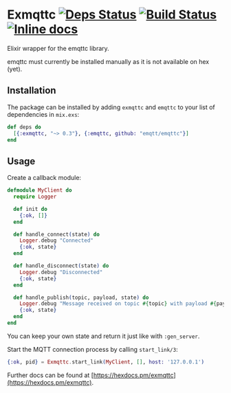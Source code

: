 # Exmqttc [![Deps Status](https://beta.hexfaktor.org/badge/all/github/timbuchwaldt/exmqttc.svg)](https://beta.hexfaktor.org/github/timbuchwaldt/exmqttc) [![Build Status](https://travis-ci.org/timbuchwaldt/exmqttc.svg?branch=master)](https://travis-ci.org/timbuchwaldt/exmqttc) [![Inline docs](http://inch-ci.org/github/timbuchwaldt/exmqttc.svg?branch=master)](http://inch-ci.org/github/timbuchwaldt/exmqttc)

Elixir wrapper for the emqttc library.

emqttc must currently be installed manually as it is not available on hex (yet).

## Installation

The package can be installed by adding `exmqttc` and `emqttc` to your list of dependencies in `mix.exs`:

```elixir
def deps do
  [{:exmqttc, "~> 0.3"}, {:emqttc, github: "emqtt/emqttc"}]
end
```


## Usage

Create a callback module:
```elixir
defmodule MyClient do
  require Logger

  def init do
    {:ok, []}
  end

  def handle_connect(state) do
    Logger.debug "Connected"
    {:ok, state}
  end

  def handle_disconnect(state) do
    Logger.debug "Disconnected"
    {:ok, state}
  end

  def handle_publish(topic, payload, state) do
    Logger.debug "Message received on topic #{topic} with payload #{payload}"
    {:ok, state}
  end
end
```

You can keep your own state and return it just like with `:gen_server`.

Start the MQTT connection process by calling `start_link/3`:
```elixir
{:ok, pid} = Exmqttc.start_link(MyClient, [], host: '127.0.0.1')
```


Further docs can be found at [https://hexdocs.pm/exmqttc](https://hexdocs.pm/exmqttc).
